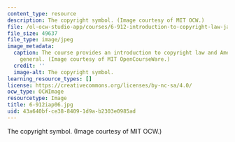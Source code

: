```yaml
---
content_type: resource
description: The copyright symbol. (Image courtesy of MIT OCW.)
file: /ol-ocw-studio-app/courses/6-912-introduction-to-copyright-law-january-iap-2006/43a640bfce3884091d9ab2303e0985ad_6-912iap06.jpg
file_size: 49637
file_type: image/jpeg
image_metadata:
  caption: The course provides an introduction to copyright law and American law in
    general. (Image courtesy of MIT OpenCourseWare.)
  credit: ''
  image-alt: The copyright symbol.
learning_resource_types: []
license: https://creativecommons.org/licenses/by-nc-sa/4.0/
ocw_type: OCWImage
resourcetype: Image
title: 6-912iap06.jpg
uid: 43a640bf-ce38-8409-1d9a-b2303e0985ad
---
```

The copyright symbol. (Image courtesy of MIT OCW.)